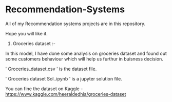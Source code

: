 # Recommendation-Systems

All of my Recommendation systems projects are in this repository.

Hope you will like it.

1. Groceries dataset :-

In this model, I have done some analysis on groceries dataset and found out some customers behaviour which will help us furthur in buisness decision.

' Groceries_dataset.csv ' is the dataset file.

' Groceries dataset Sol..ipynb ' is a jupyter solution file.

You can fine the dataset on Kaggle - https://www.kaggle.com/heeraldedhia/groceries-dataset

